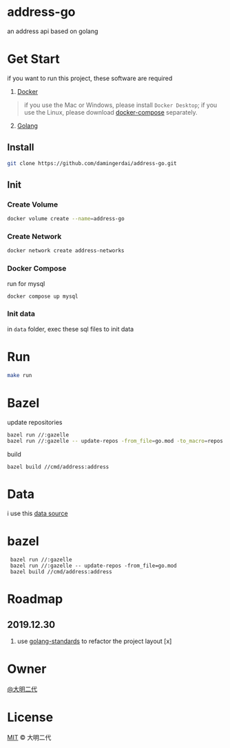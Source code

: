 # address-go
an address api based on golang

# Get Start

if you want to run this project, these software are required
1. [Docker](https://docs.docker.com/install/)
> if you use the Mac or Windows, please install `Docker Desktop`;
> if you use the Linux, please download [docker-compose](https://docs.docker.com/compose/install/) separately.
2. [Golang](https://golang.org/dl/)

## Install
```bash
git clone https://github.com/damingerdai/address-go.git
```

## Init

### Create Volume

```bash
docker volume create --name=address-go
```

### Create Network

```bash
docker network create address-networks
```

### Docker Compose

run for mysql
```bash
docker compose up mysql
```

### Init data

in `data` folder, exec these sql files to init data

# Run

```bash
make run
```

# Bazel

update repositories

```bash
bazel run //:gazelle
bazel run //:gazelle -- update-repos -from_file=go.mod -to_macro=repos.bzl%go_dependencies
```

build

```
bazel build //cmd/address:address
```

# Data
i use this [data source](https://github.com/wecatch/china_regions)

# bazel

```
 bazel run //:gazelle
 bazel run //:gazelle -- update-repos -from_file=go.mod
 bazel build //cmd/address:address
```

# Roadmap

## 2019.12.30
1. use [golang-standards](https://github.com/golang-standards/project-layout) to refactor the project layout [x]

# Owner

[@大明二代](https://github.com/damingerdai)

# License

[MIT](LICENSE) © 大明二代